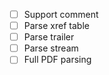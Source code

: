 - [ ] Support comment
- [ ] Parse xref table
- [ ] Parse trailer
- [ ] Parse stream
- [ ] Full PDF parsing
